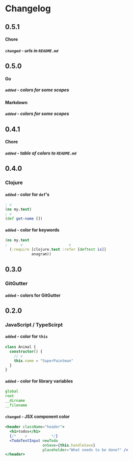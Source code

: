 # Changelog
## 0.5.1
#### Chore
##### `changed` - urls in `README.md`

## 0.5.0
#### Go
##### `added` - colors for some scopes

#### Markdown
##### `added` - colors for some scopes

## 0.4.1
#### Chore
##### `added` - table of colors to `README.md`

## 0.4.0
### Clojure
#### `added` - color for `def`'s

```clojure
; v
(ns my.test)
; v
(def get-name [])
```

#### `added` - color for keywords

```clojure
(ns my.test
;      v                     v
  (:require [clojure.test :refer [deftest is]]
            anagram))
```

## 0.3.0
### GitGutter
#### `added` - colors for GitGutter

## 0.2.0
### JavaScript / TypeScirpt
#### `added` - color for `this`

```ts
class Animal {
  constructor() {
    // v
    this.name = "SuperPaintman"
  }
}
```

#### `added` - color for library variables

```ts
global
root
__dirname
__filename
```

#### `changed` - JSX component color

```jsx
<header className="header">
  <h1>todos</h1>
  {/*    v           */}
  <TodoTextInput newTodo
                 onSave={this.handleSave}
                 placeholder="What needs to be done?" />
</header>
```
